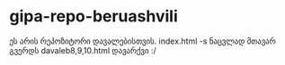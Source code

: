 # gipa-repo-beruashvili
ეს არის რეპოზიტორი დავალებისთვის.
index.html -s ნაცვლად მთავარ გვერდს davaleb8,9,10.html დავარქვი :/ 
